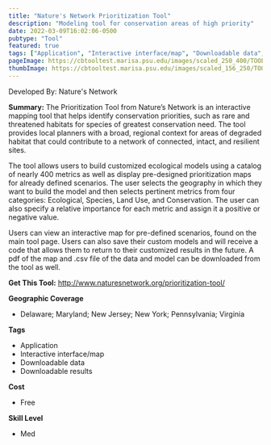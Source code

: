 ```yaml
---
title: "Nature's Network Prioritization Tool"
description: "Modeling tool for conservation areas of high priority"
date: 2022-03-09T16:02:06-0500
pubtype: "Tool"
featured: true
tags: ["Application", "Interactive interface/map", "Downloadable data", "Downloadable results"]
pageImage: https://cbtooltest.marisa.psu.edu/images/scaled_250_400/TOOLID_68.0_ScreenCapture-1.png
thumbImage: https://cbtooltest.marisa.psu.edu/images/scaled_156_250/TOOLID_68.0_ScreenCapture-1.png
---
```

Developed By: Nature's Network

**Summary:** The Prioritization Tool from Nature’s Network is an interactive mapping tool that helps identify conservation priorities, such as rare and threatened habitats for species of greatest conservation need. The tool provides local planners with a broad, regional context for areas of degraded habitat that could contribute to a network of connected, intact, and resilient sites.

The tool allows users to build customized ecological models using a catalog of nearly 400 metrics as well as display pre-designed prioritization maps for already defined scenarios. 
The user selects the geography in which they want to build the model and then selects pertinent metrics from four categories: Ecological, Species, Land Use, and Conservation. The user can also specify a relative importance for each metric and assign it a positive or negative value.  

Users can view an interactive map for pre-defined scenarios, found on the main tool page. Users can also save their custom models and will receive a code that allows them to return to their customized results in the future. A pdf of the map and .csv file of the data and model can be downloaded from the tool as well.


__**Get This Tool:**__ http://www.naturesnetwork.org/prioritization-tool/

__**Geographic Coverage**__
- Delaware; Maryland; New Jersey; New York; Pennsylvania; Virginia

__**Tags**__
-  Application
-  Interactive interface/map
-  Downloadable data
-  Downloadable results

__**Cost**__
- Free

__**Skill Level**__
- Med

